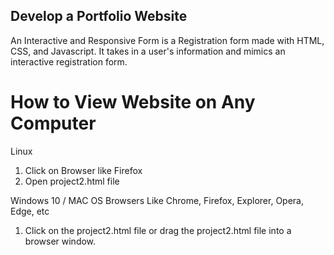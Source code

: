 ## **Develop a Portfolio Website**

An Interactive and Responsive Form is a Registration form made with HTML, CSS, and Javascript. It takes in a user's information and mimics an interactive registration form.


# How to View Website on Any Computer
Linux
1. Click on Browser like Firefox
2. Open project2.html file

Windows 10 / MAC OS
Browsers Like Chrome, Firefox, Explorer, Opera, Edge, etc
1. Click on the project2.html file or drag the project2.html file into a browser window. 
